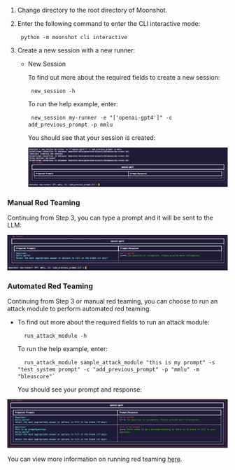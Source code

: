 1. Change directory to the root directory of Moonshot.

2. Enter the following command to enter the CLI interactive mode:

        python -m moonshot cli interactive


3. Create a new session with a new runner:
    -  New Session

        To find out more about the required fields to create a new session:

            new_session -h

        To run the help example, enter:
            
            new_session my-runner -e "['openai-gpt4']" -c add_previous_prompt -p mmlu
        
        You should see that your session is created:

        ![new session](images/create_session.png)

### Manual Red Teaming

Continuing from Step 3, you can type a prompt and it will be sent to the LLM:

![manual prompt](images/manual_prompt.png)

### Automated Red Teaming

Continuing from Step 3 or manual red teaming, you can choose to run an attack module to perform automated red teaming. 

- To find out more about the required fields to run an attack module:
        
        run_attack_module -h

    To run the help example, enter:

        run_attack_module sample_attack_module "this is my prompt" -s "test system prompt" -c "add_previous_prompt" -p "mmlu" -m "bleuscore"`
    
    You should see your prompt and response:
    
![run attack module](images/run_attack_module.png)

You can view more information on running red teaming [here](../../user_guide/cli/red_teaming.md).    


